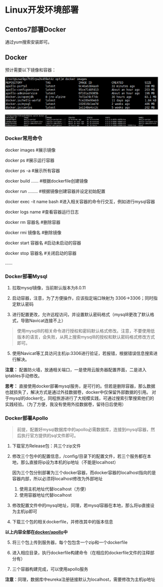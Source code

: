 # Linux开发环境部署

## Centos7部署Docker

通过yum搜索安装即可。

## Docker

预计需要以下镜像和容器：

![镜像](../docker/docker镜像.png)

![容器](../docker/docker容器.png)

### Docker常用命令

docker images #展示镜像

docker ps #展示运行容器

docker ps -a #展示所有容器

docker build ...... #根据dockerfile创建镜像

docker run ........ #根据镜像创建容器并设定初始配置

docker exec -it name bash #进入相关容器的命令行交互，例如进行mysql容器

docker logs name #查看容器运行日志

docker rm 容器名 #删除容器

docker rmi 镜像名 #删除镜像

docker start 容器名 #启动未启动的容器

docker stop 容器名 #关闭启动的容器

......

### Docker部署Mysql

1. 拉取mysql镜像，当前默认版本为8.0.11

2. 启动容器，注意，为了方便操作，应该指定端口映射为 3306->3306；同时指定默认密码

3. 进行配置更改，允许远程访问，并设置默认密码格式（mysql8更改了默认格式，导致Navicat连接不上）

> 使用mysql8的相关命令进行授权和密码默认格式修改。注意，不要使用低版本的语言，会失败，从网上搜索mysql8的授权和默认密码格式修改方式即可。

5. 使用Navicat等工具访问主机ip:3306进行验证，若报错，根据错误信息搜索进行解决。

**注意：** 配置防火墙，放通相关端口，一是使用云服务器配置界面，二是进入iptables手动修改。

**思考：** 直接使用docker部署mysql服务，是可行的。但若是删除容器，那么数据也就损失了，解决方式是通过外挂数据卷，docker中仅保留外部数据的引用。
          对于mysql的docker化，同程旅游进行了大规模实践，可通过搜索引擎搜索他们的实践经验。（为了方便，我没有使用外挂数据卷，留待日后使用）

### Docker部署Apollo

> 前提，配置好mysql数据库中的apollo必需数据库，连接到mysql容器，然后执行官方提供的sql文件即可。

1. 下载官方Release包：共三个zip文件

2. 修改三个包中的配置信息，/config/目录下的配置文件，若三个服务都在本地，那么直接将ip设为本机的ip地址（不能是localhost）

    
    因为三个包分别部署为三个docker容器，而docker容器的localhost指向的是容器内部，所以必须将localhost修改为外部地址
    1. 使用主机地址代替localhost（方便）
    2. 使用容器地址代替localhost
    

3. 修改配置文件中的mysql地址，同理，若mysql容器在本地，那么将ip直接设为主机ip即可

4. 下载三个包的相关dockerfile，并修改其中的版本信息

**以上内容全部在[docker/apollo](../docker/apollo)中**

5. 将三个包上传到服务器，每个包包含一个zip和一个dockerfile

6. 进入相应目录，执行dockerfile构建命令（在相应的dockerfile文件的注释部分有）

7. 三个容器构建完成，可以使用apollo服务

**注意**：同理，数据库中eureka注册链接默认为localhost，需要修改为主机ip地址


